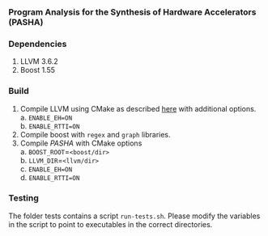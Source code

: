 ### Program Analysis for the Synthesis of Hardware Accelerators (PASHA)

### Dependencies 

1. LLVM 3.6.2  
2. Boost 1.55  

### Build 

1. Compile LLVM using CMake as described [here](http://llvm.org/docs/CMake.html) with additional options.  
    a. `ENABLE_EH=ON`  
    b. `ENABLE_RTTI=ON`  
2. Compile boost with `regex` and `graph` libraries.  
3. Compile _PASHA_ with CMake options  
    a. `BOOST_ROOT`=`<boost/dir>`  
    b. `LLVM_DIR`=`<llvm/dir>`  
    c. `ENABLE_EH=ON`  
    d. `ENABLE_RTTI=ON`  

### Testing
The folder tests contains a script `run-tests.sh`. Please modify the variables in the script to point to executables in the correct directories. 
